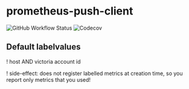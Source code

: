 # prometheus-push-client

![GitHub Workflow Status](https://img.shields.io/github/workflow/status/gistart/prometheus-push-client/test-all)
![Codecov](https://img.shields.io/codecov/c/github/gistart/prometheus-push-client)

## Default labelvalues

! host AND victoria account id

! side-effect: does not register labelled metrics at creation time, so you report only metrics that you used!